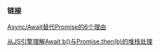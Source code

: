 ### 链接

[Async/Await替代Promise的6个理由](Async/Await替代Promise的6个理由)

[从JS引擎理解Await b()与Promise.then(b)的堆栈处理](https://blog.fundebug.com/2018/07/18/javascript-engine-await-promise/)

